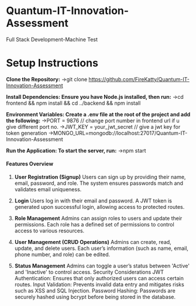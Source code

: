# Quantum-IT-Innovation-Assessment
Full Stack Development-Machine Test


# Setup Instructions

**Clone the Repository:**
->git clone https://github.com/FireKatty/Quantum-IT-Innovation-Assessment

**Install Dependencies: Ensure you have Node.js installed, then run:**
->cd frontend && npm install && cd ../backend && npm install


**Environment Variables: Create a .env file at the root of the project and add the following:**
->PORT = 9876 // change port number in frontend url if u give different port no.
->JWT_KEY = your_jwt_secret // give a jwt key for token generation
->MONGO_URL=mongodb://localhost:27017/Quantum-IT-Innovation-Assessment



**Run the Application: To start the server, run:**
->npm start


#### Features Overview

1. **User Registration (Signup)**
Users can sign up by providing their name, email, password, and role.
The system ensures passwords match and validates email uniqueness.

2. **Login**
Users log in with their email and password.
A JWT token is generated upon successful login, allowing access to protected routes.

3. **Role Management**
Admins can assign roles to users and update their permissions.
Each role has a defined set of permissions to control access to various resources.

4. **User Management (CRUD Operations)**
Admins can create, read, update, and delete users.
Each user’s information (such as name, email, phone number, and role) can be edited.

5. **Status Management**
Admins can toggle a user’s status between 'Active' and 'Inactive' to control access.
Security Considerations
JWT Authentication: Ensures that only authorized users can access certain routes.
Input Validation: Prevents invalid data entry and mitigates risks such as XSS and SQL Injection.
Password Hashing: Passwords are securely hashed using bcrypt before being stored in the database.

